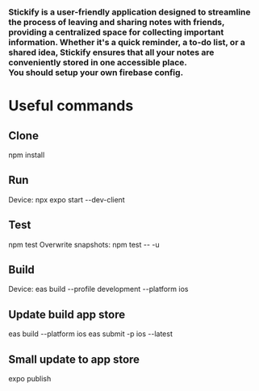 ### Stickify is a user-friendly application designed to streamline the process of leaving and sharing notes with friends, providing a centralized space for collecting important information. Whether it's a quick reminder, a to-do list, or a shared idea, Stickify ensures that all your notes are conveniently stored in one accessible place. </br> You should setup your own firebase config.


# Useful commands
## Clone
npm install</br>

## Run
Device: npx expo start --dev-client

## Test
npm test
Overwrite snapshots: npm test -- -u

## Build
Device: eas build --profile development --platform ios

## Update build app store
eas build --platform ios
eas submit -p ios --latest

## Small update to app store
expo publish